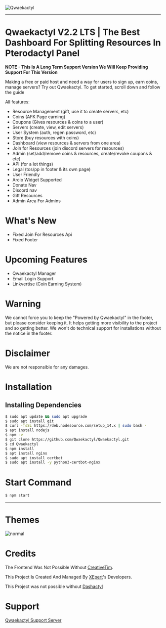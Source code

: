![Qwaekactyl](https://media.discordapp.net/attachments/997875810025349190/1065315121125146684/image.png)
 
<hr>

# Qwaekactyl V2.2 LTS | The Best Dashboard For Splitting Resources In Pterodactyl Panel
**NOTE - This Is A Long Term Support Version We Will Keep Providing Support For This Version**

Making a free or paid host and need a way for users to sign up, earn coins, manage servers? Try out Qwaekactyl.
To get started, scroll down and follow the guide

All features:
- Resource Management (gift, use it to create servers, etc)
- Coins (AFK Page earning)
- Coupons (Gives resources & coins to a user)
- Servers (create, view, edit servers)
- User System (auth, regen password, etc)
- Store (buy resources with coins)
- Dashboard (view resources & servers from one area)
- Join for Resources (join discord servers for resources)
- Admin (set/add/remove coins & resources, create/revoke coupons & etc)
- API (for a lot things)
- Legal (tos/pp in footer & its own page)
- User Friendly
- Arcio Widget Supported
- Donate Nav
- Discord nav
- Gift Resources
- Admin Area For Admins

# What's New
- Fixed Join For Resources Api
- Fixed Footer

# Upcoming Features
- Qwaekactyl Manager
- Email Login Support
- Linkvertise (Coin Earning System)

# Warning

We cannot force you to keep the "Powered by Qwaekactyl" in the footer, but please consider keeping it. It helps getting more visibility to the project and so getting better. We won't do technical support for installations without the notice in the footer.

# Disclaimer

We are not responsible for any damages.

# Installation

<h2>Installing Dependencies</h2>

```bash
$ sudo apt update && sudo apt upgrade
$ sudo apt install git
$ curl -fsSL https://deb.nodesource.com/setup_14.x | sudo bash -
$ apt install nodejs
$ npm -v
$ git clone https://github.com/Qwaekactyl/Qwaekactyl.git
$ cd Qwaekactyl
$ npm install
$ apt install nginx
$ sudo apt install certbot
$ sudo apt install -y python3-certbot-nginx
```

# Start Command
```bash
$ npm start
```

<hr>

# Themes

![normal](https://media.discordapp.net/attachments/997875810025349190/1065315121125146684/image.png)

# Credits
The Frontend Was Not Possible Without [CreativeTim](https://github.com/creativetimofficial).

This Project Is Created And Managed By [XEpert](https://discord.gg/KYUPXPv4)'s Developers.

This Project was not possible without [Dashactyl](https://github.com/Votion-Development/Dashactyl)

# Support
[Qwaekactyl Support Server](https://discord.gg/ubVuhS8wjV)




